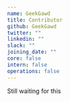 ```yaml
---
name: GeekGawd
title: Contributor
github: GeekGawd
twitter: ""
linkedin: ""
slack: ""
joining_date: ""
core: false
intern: false
operations: false
---
```


Still waiting for this
